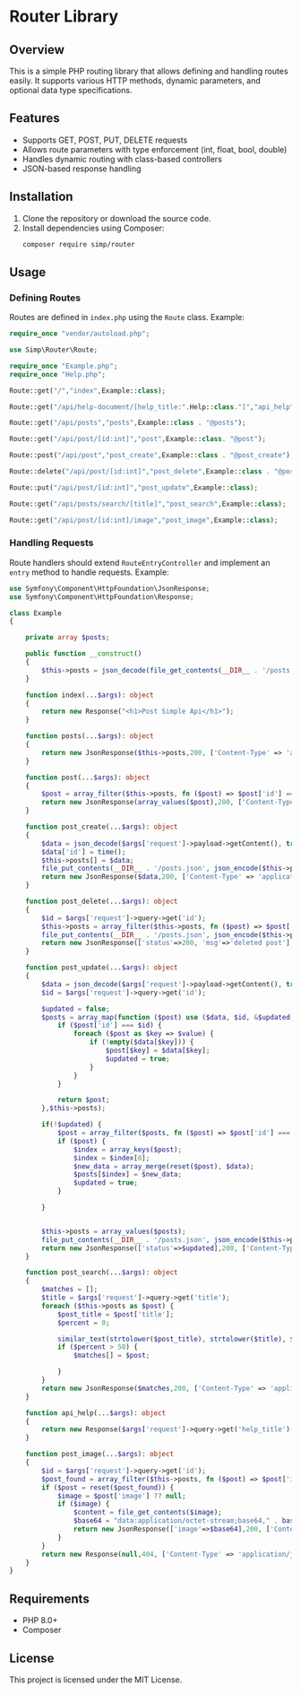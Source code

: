# Router Library

## Overview
This is a simple PHP routing library that allows defining and handling routes easily. It supports various HTTP methods, dynamic parameters, and optional data type specifications.

## Features
- Supports GET, POST, PUT, DELETE requests
- Allows route parameters with type enforcement (int, float, bool, double)
- Handles dynamic routing with class-based controllers
- JSON-based response handling

## Installation
1. Clone the repository or download the source code.
2. Install dependencies using Composer:
   ```sh
   composer require simp/router
   ```

## Usage

### Defining Routes
Routes are defined in `index.php` using the `Route` class. Example:

```php
require_once "vendor/autoload.php";

use Simp\Router\Route;

require_once "Example.php";
require_once "Help.php";

Route::get("/","index",Example::class);

Route::get("/api/help-document/[help_title:".Help::class."]","api_help",Example::class . "@help");

Route::get("/api/posts","posts",Example::class . "@posts");

Route::get("/api/post/[id:int]","post",Example::class. "@post");

Route::post("/api/post","post_create",Example::class . "@post_create");

Route::delete("/api/post/[id:int]","post_delete",Example::class . "@post_delete");

Route::put("/api/post/[id:int]","post_update",Example::class);

Route::get("/api/posts/search/[title]","post_search",Example::class);

Route::get("/api/post/[id:int]/image","post_image",Example::class);
```

### Handling Requests
Route handlers should extend `RouteEntryController` and implement an `entry` method to handle requests. Example:

```php
use Symfony\Component\HttpFoundation\JsonResponse;
use Symfony\Component\HttpFoundation\Response;

class Example
{

    private array $posts;

    public function __construct()
    {
        $this->posts = json_decode(file_get_contents(__DIR__ . '/posts.json'), true);
    }

    function index(...$args): object
    {
        return new Response("<h1>Post Simple Api</h1>");
    }

    function posts(...$args): object
    {
        return new JsonResponse($this->posts,200, ['Content-Type' => 'application/json']);
    }

    function post(...$args): object
    {
        $post = array_filter($this->posts, fn ($post) => $post['id'] === $args['request']->query->get('id'));
        return new JsonResponse(array_values($post),200, ['Content-Type' => 'application/json']);
    }

    function post_create(...$args): object
    {
        $data = json_decode($args['request']->payload->getContent(), true);
        $data['id'] = time();
        $this->posts[] = $data;
        file_put_contents(__DIR__ . '/posts.json', json_encode($this->posts, JSON_PRETTY_PRINT));
        return new JsonResponse($data,200, ['Content-Type' => 'application/json']);
    }

    function post_delete(...$args): object
    {
        $id = $args['request']->query->get('id');
        $this->posts = array_filter($this->posts, fn ($post) => $post['id'] !== $id);
        file_put_contents(__DIR__ . '/posts.json', json_encode($this->posts, JSON_PRETTY_PRINT));
        return new JsonResponse(['status'=>200, 'msg'=>'deleted post'],200, ['Content-Type' => 'application/json']);
    }

    function post_update(...$args): object
    {
        $data = json_decode($args['request']->payload->getContent(), true);
        $id = $args['request']->query->get('id');

        $updated = false;
        $posts = array_map(function ($post) use ($data, $id, &$updated,&$count) {
            if ($post['id'] === $id) {
                foreach ($post as $key => $value) {
                    if (!empty($data[$key])) {
                        $post[$key] = $data[$key];
                        $updated = true;
                    }
                }
            }

            return $post;
        },$this->posts);

        if(!$updated) {
            $post = array_filter($posts, fn ($post) => $post['id'] === $id);
            if ($post) {
                $index = array_keys($post);
                $index = $index[0];
                $new_data = array_merge(reset($post), $data);
                $posts[$index] = $new_data;
                $updated = true;
            }

        }


        $this->posts = array_values($posts);
        file_put_contents(__DIR__ . '/posts.json', json_encode($this->posts, JSON_PRETTY_PRINT));
        return new JsonResponse(['status'=>$updated],200, ['Content-Type' => 'application/json']);
    }

    function post_search(...$args): object
    {
        $matches = [];
        $title = $args['request']->query->get('title');
        foreach ($this->posts as $post) {
            $post_title = $post['title'];
            $percent = 0;

            similar_text(strtolower($post_title), strtolower($title), $percent);
            if ($percent > 50) {
                $matches[] = $post;

            }
        }
        return new JsonResponse($matches,200, ['Content-Type' => 'application/json']);
    }

    function api_help(...$args): object
    {
        return new Response($args['request']->query->get('help_title')->content , 200);
    }

    function post_image(...$args): object
    {
        $id = $args['request']->query->get('id');
        $post_found = array_filter($this->posts, fn ($post) => $post['id'] === $id);
        if ($post = reset($post_found)) {
            $image = $post['image'] ?? null;
            if ($image) {
                $content = file_get_contents($image);
                $base64 = "data:application/octet-stream;base64," . base64_encode($content);
                return new JsonResponse(['image'=>$base64],200, ['Content-Type' => "application/json"]);
            }
        }
        return new Response(null,404, ['Content-Type' => 'application/json']);
    }
}
```

## Requirements
- PHP 8.0+
- Composer

## License
This project is licensed under the MIT License.


